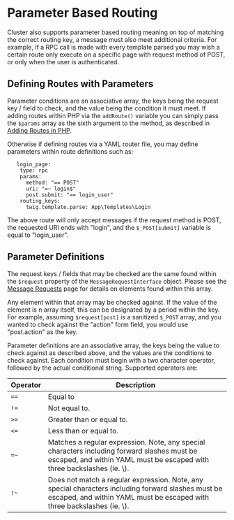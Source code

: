 
# Parameter Based Routing

Cluster also supports parameter based routing meaning on top of matching the correct routing key, a message must also meet additional criteria.  For example, if a RPC call is made with every template parsed you may wish a certain route only execute on a specific page with request method of POST, or only when the user is authenticated.


## Defining Routes with Parameters

Parameter conditions are an associative array, the keys being the request key / field to check, and the value being the condition it must meet.  If adding routes within PHP via the `addRoute()` variable you can simply pass the `$params` array as the sixth argument to the method, as described in [Adding Routes in PHP](router_php.md).

Otherwise if defining routes via a YAML router file, you may define parameters within route definitions such as:

~~~
   login_page:
    type: rpc
    params:
      method: "== POST"
      uri: "=~ login$"
      post.submit: "== login_user"
    routing_keys:
      twig.template.parse: App\Templates\Login
~~~

The above route will only accept messages  if the request method is POST, the requested URI ends with "login", and the `$_POST[submit]` variable is equal to "login_user".


## Parameter Definitions

The request keys / fields that may be checked are the same found within the `$request` property of the `MessageRequestInterface` object.  Please see the [Message Requests](message_requests.md) page for details on elements found within this array.  

Any element within that array may be checked against.  If the value of the element is n array itself, this can be designated by a period within the key.  For example, assuming `$request[post]` is a sanitized `$_POST` array, and you wanted to check against the "action" form field, you would use "post.action" as the key.

Parameter definitions are an associative array, the keys being the value to check against as described above, and the values are the conditions to check against.  Each condition must begin with a two character operator, followed by the actual conditional string.  Supported operators are:

Operator | Description
------------- |------------- 
`==` | Equal to
`!=` | Not equal to.
`>=` | Greater than or equal to.
`<=` | Less than or equal to.
`=~` | Matches a regular expression.  Note, any special characters including forward slashes must be escaped, and within YAML must be escaped with three backslashes (ie. \\\).
`!~` | Does not match a regular expression.  Note, any special characters including forward slashes must be escaped, and within YAML must be escaped with three backslashes (ie. \\\).


